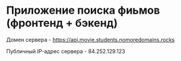 # Приложение поиска фиьмов (фронтенд + бэкенд)

Домен сервера - https://api.movie.students.nomoredomains.rocks

Публичный IP-адрес сервера - 84.252.129.123


